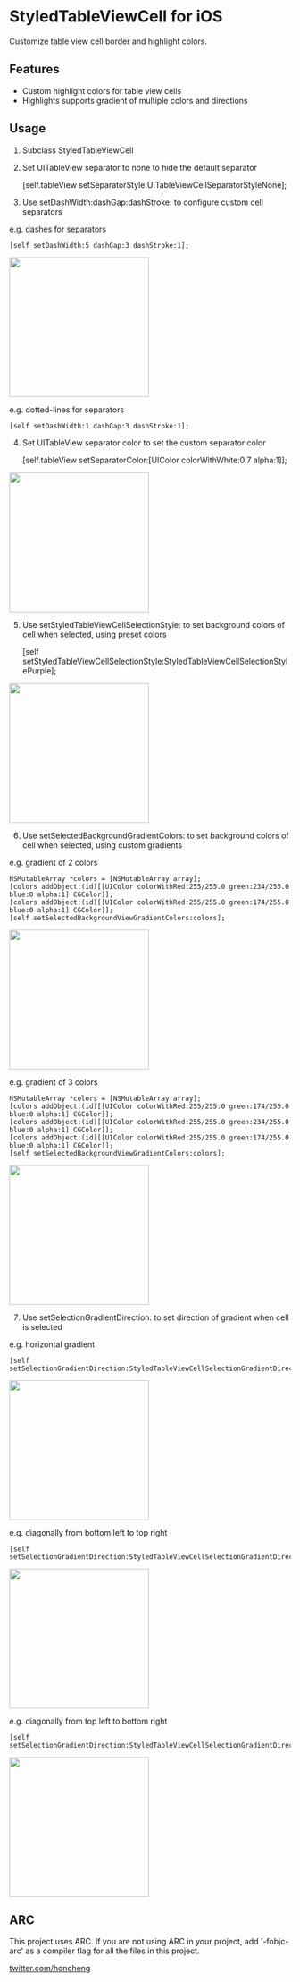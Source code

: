 
StyledTableViewCell for iOS
=================

Customize table view cell border and highlight colors. 

Features
-------

* Custom highlight colors for table view cells
* Highlights supports gradient of multiple colors and directions

Usage
-----

1) Subclass StyledTableViewCell

2) Set UITableView separator to none to hide the default separator

    [self.tableView setSeparatorStyle:UITableViewCellSeparatorStyleNone];

3) Use setDashWidth:dashGap:dashStroke: to configure custom cell separators

e.g. dashes for separators

    [self setDashWidth:5 dashGap:3 dashStroke:1];

<img width=250 src="https://github.com/honcheng/StyledTableViewCell-for-iOS/raw/master/Screenshots/cyan-dashes.png"/>

e.g. dotted-lines for separators

    [self setDashWidth:1 dashGap:3 dashStroke:1];

4) Set UITableView separator color to set the custom separator color

    [self.tableView setSeparatorColor:[UIColor colorWithWhite:0.7 alpha:1]];

<img width=250 src="https://github.com/honcheng/StyledTableViewCell-for-iOS/raw/master/Screenshots/cyan-dottedlines.png"/>

5) Use setStyledTableViewCellSelectionStyle: to set background colors of cell when selected, using preset colors

    [self setStyledTableViewCellSelectionStyle:StyledTableViewCellSelectionStylePurple];

<img width=250 src="https://github.com/honcheng/StyledTableViewCell-for-iOS/raw/master/Screenshots/purple.png"/>

6) Use setSelectedBackgroundGradientColors: to set background colors of cell when selected, using custom gradients

e.g. gradient of 2 colors

    NSMutableArray *colors = [NSMutableArray array];
    [colors addObject:(id)[[UIColor colorWithRed:255/255.0 green:234/255.0 blue:0 alpha:1] CGColor]];
    [colors addObject:(id)[[UIColor colorWithRed:255/255.0 green:174/255.0 blue:0 alpha:1] CGColor]];
    [self setSelectedBackgroundViewGradientColors:colors];

<img width=250 src="https://github.com/honcheng/StyledTableViewCell-for-iOS/raw/master/Screenshots/2colors.png"/>

e.g. gradient of 3 colors

    NSMutableArray *colors = [NSMutableArray array];
    [colors addObject:(id)[[UIColor colorWithRed:255/255.0 green:174/255.0 blue:0 alpha:1] CGColor]];
    [colors addObject:(id)[[UIColor colorWithRed:255/255.0 green:234/255.0 blue:0 alpha:1] CGColor]];
    [colors addObject:(id)[[UIColor colorWithRed:255/255.0 green:174/255.0 blue:0 alpha:1] CGColor]];
    [self setSelectedBackgroundViewGradientColors:colors];

<img width=250 src="https://github.com/honcheng/StyledTableViewCell-for-iOS/raw/master/Screenshots/3colors.png"/>

7) Use setSelectionGradientDirection: to set direction of gradient when cell is selected

e.g. horizontal gradient

    [self setSelectionGradientDirection:StyledTableViewCellSelectionGradientDirectionHorizontal];

<img width=250 src="https://github.com/honcheng/StyledTableViewCell-for-iOS/raw/master/Screenshots/gradient-horizontal.png"/>

e.g. diagonally from bottom left to top right

    [self setSelectionGradientDirection:StyledTableViewCellSelectionGradientDirectionDiagonalBottomLeftToTopRight];

<img width=250 src="https://github.com/honcheng/StyledTableViewCell-for-iOS/raw/master/Screenshots/gradient-diagonal1.png"/>

e.g. diagonally from top left to bottom right

    [self setSelectionGradientDirection:StyledTableViewCellSelectionGradientDirectionDiagonalTopLeftToBottomRight];

<img width=250 src="https://github.com/honcheng/StyledTableViewCell-for-iOS/raw/master/Screenshots/gradient-diagonal2.png"/>

ARC
---

This project uses ARC. If you are not using ARC in your project, add '-fobjc-arc' as a compiler flag for all the files in this project.

[twitter.com/honcheng](http://twitter.com/honcheng)
